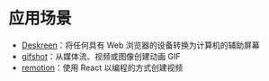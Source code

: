# 应用场景

- [Deskreen](https://github.com/pavlobu/deskreen)：将任何具有 Web 浏览器的设备转换为计算机的辅助屏幕
- [gifshot](https://github.com/yahoo/gifshot)：从媒体流、视频或图像创建动画 GIF
- [remotion](https://github.com/JonnyBurger/remotion)：使用 React 以编程的方式创建视频